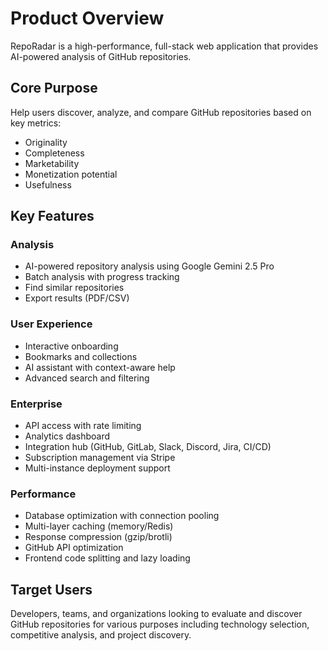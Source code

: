# Product Overview

RepoRadar is a high-performance, full-stack web application that provides AI-powered analysis of GitHub repositories.

## Core Purpose

Help users discover, analyze, and compare GitHub repositories based on key metrics:
- Originality
- Completeness
- Marketability
- Monetization potential
- Usefulness

## Key Features

### Analysis
- AI-powered repository analysis using Google Gemini 2.5 Pro
- Batch analysis with progress tracking
- Find similar repositories
- Export results (PDF/CSV)

### User Experience
- Interactive onboarding
- Bookmarks and collections
- AI assistant with context-aware help
- Advanced search and filtering

### Enterprise
- API access with rate limiting
- Analytics dashboard
- Integration hub (GitHub, GitLab, Slack, Discord, Jira, CI/CD)
- Subscription management via Stripe
- Multi-instance deployment support

### Performance
- Database optimization with connection pooling
- Multi-layer caching (memory/Redis)
- Response compression (gzip/brotli)
- GitHub API optimization
- Frontend code splitting and lazy loading

## Target Users

Developers, teams, and organizations looking to evaluate and discover GitHub repositories for various purposes including technology selection, competitive analysis, and project discovery.
